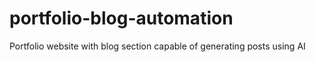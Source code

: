# portfolio-blog-automation
Portfolio website with blog section capable of generating posts using AI
